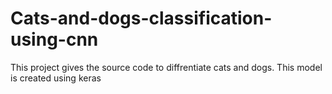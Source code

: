 # Cats-and-dogs-classification-using-cnn
This project gives the source code to diffrentiate cats and dogs.  This model is created using keras
